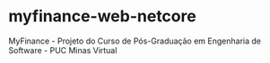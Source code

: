 # myfinance-web-netcore
MyFinance - Projeto do Curso de Pós-Graduação em Engenharia de Software - PUC Minas Virtual
